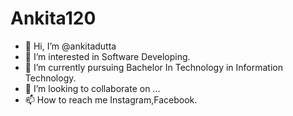 # Ankita120
- 👋 Hi, I’m @ankitadutta
- 👀 I’m interested in Software Developing.
- 🌱 I’m currently pursuing Bachelor In Technology in Information Technology.
- 💞️ I’m looking to collaborate on ...
- 📫 How to reach me Instagram,Facebook.

<!---
ankitadutta/ankitadutta is a ✨ special ✨ repository because its `README.md` (this file) appears on your GitHub profile.
You can click the Preview link to take a look at your changes.
--->
